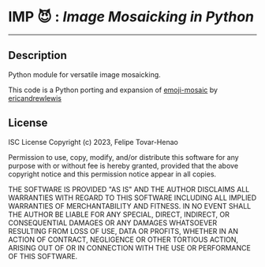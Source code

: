 # **IMP** :smiling_imp: : _Image Mosaicking in Python_
-----------------------


## Description
Python module for versatile image mosaicking. 

This code is a Python porting and expansion of [emoji-mosaic](https://github.com/ericandrewlewis/emoji-mosaic) by [ericandrewlewis](https://github.com/ericandrewlewis/)

## License
ISC License
Copyright (c) 2023, Felipe Tovar-Henao

Permission to use, copy, modify, and/or distribute this software for any purpose with or without fee is hereby granted, provided that the above copyright notice and this permission notice appear in all copies.

THE SOFTWARE IS PROVIDED "AS IS" AND THE AUTHOR DISCLAIMS ALL WARRANTIES WITH REGARD TO THIS SOFTWARE INCLUDING ALL IMPLIED WARRANTIES OF MERCHANTABILITY AND FITNESS. IN NO EVENT SHALL THE AUTHOR BE LIABLE FOR ANY SPECIAL, DIRECT, INDIRECT, OR CONSEQUENTIAL DAMAGES OR ANY DAMAGES WHATSOEVER RESULTING FROM LOSS OF USE, DATA OR PROFITS, WHETHER IN AN ACTION OF CONTRACT, NEGLIGENCE OR OTHER TORTIOUS ACTION, ARISING OUT OF OR IN CONNECTION WITH THE USE OR PERFORMANCE OF THIS SOFTWARE.
